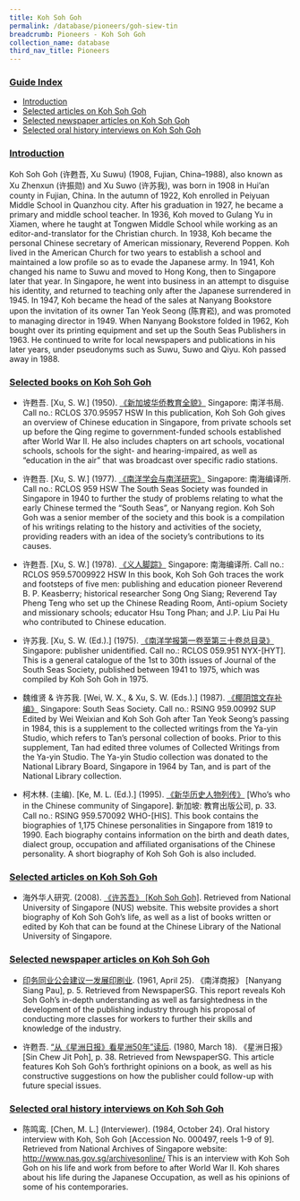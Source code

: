 ```yaml
---
title: Koh Soh Goh
permalink: /database/pioneers/goh-siew-tin
breadcrumb: Pioneers - Koh Soh Goh
collection_name: database
third_nav_title: Pioneers
---
```


### <u>Guide Index</u>

* [Introduction](#introduction)
* [Selected articles on Koh Soh Goh](#selected-articles-on-koh-soh-goh)
* [Selected newspaper articles on Koh Soh Goh](#selected-newspaper-articles-on-koh-soh-goh)
* [Selected oral history interviews on Koh Soh Goh](#selected-oral-history-interviews-on-koh-soh-goh)

### <u>Introduction</u>

Koh Soh Goh (许甦吾, Xu Suwu) (1908, Fujian, China–1988), also known as Xu Zhenxun (许振勋) and Xu Suwo (许苏我), was born in 1908 in Hui’an county in Fujian, China. In the autumn of 1922, Koh enrolled in Peiyuan Middle School in Quanzhou city. After his graduation in 1927, he became a primary and middle school teacher. In 1936, Koh moved to Gulang Yu in Xiamen, where he taught at Tongwen Middle School while working as an editor-and-translator for the Christian church. In 1938, Koh became the personal Chinese secretary of American missionary, Reverend Poppen. Koh lived in the American Church for two years to establish a school and maintained a low profile so as to evade the Japanese army. In 1941, Koh changed his name to Suwu and moved to Hong Kong, then to Singapore later that year. In Singapore, he went into business in an attempt to disguise his identity, and returned to teaching only after the Japanese surrendered in 1945. In 1947, Koh became the head of the sales at Nanyang Bookstore upon the invitation of its owner Tan Yeok Seong (陈育崧), and was promoted to managing director in 1949. When Nanyang Bookstore folded in 1962, Koh bought over its printing equipment and set up the South Seas Publishers in 1963. He continued to write for local newspapers and publications in his later years, under pseudonyms such as Suwu, Suwo and Qiyu. Koh passed away in 1988.


### <u>Selected books on Koh Soh Goh</u>

* 许甦吾. [Xu, S. W.] (1950). [《新加坡华侨教育全貌》](http://eservice.nlb.gov.sg/item_holding_s.aspx?bid=84472332) Singapore: 南洋书局.
Call no.: RCLOS 370.95957 HSW
In this publication, Koh Soh Goh gives an overview of Chinese education in Singapore, from private schools set up before the Qing regime to government-funded schools established after World War II. He also includes chapters on art schools, vocational schools, schools for the sight- and hearing-impaired, as well as “education in the air” that was broadcast over specific radio stations.
 

* 许甦吾. [Xu, S. W.] (1977). [《南洋学会与南洋研究》](http://eservice.nlb.gov.sg/item_holding_s.aspx?bid=84443835) Singapore: 南海编译所.
Call no.: RCLOS 959 HSW
The South Seas Society was founded in Singapore in 1940 to further the study of problems relating to what the early Chinese termed the “South Seas”, or Nanyang region. Koh Soh Goh was a senior member of the society and this book is a compilation of his writings relating to the history and activities of the society, providing readers with an idea of the society’s contributions to its causes.
 

* 许甦吾. [Xu, S. W.] (1978). [《义人脚踪》](http://eservice.nlb.gov.sg/item_holding_s.aspx?bid=84495984) Singapore: 南海编译所.
Call no.: RCLOS 959.57009922 HSW
In this book, Koh Soh Goh traces the work and footsteps of five men: publishing and education pioneer Reverend B. P. Keasberry; historical researcher Song Ong Siang; Reverend Tay Pheng Teng who set up the Chinese Reading Room, Anti-opium Society and missionary schools; educator Hsu Tong Phan; and J.P. Liu Pai Hu who contributed to Chinese education.
 

* 许苏我. [Xu, S. W. (Ed.).] (1975). [《南洋学报第一卷至第三十卷总目录》](http://catalogue.nlb.gov.sg/cgi-bin/spydus.exe/FULL/EXPNOS/BIBENQ/2459440/161552465,7) Singapore: publisher unidentified.
Call no.: RCLOS 059.951 NYX-\[HYT\].
This is a general catalogue of the 1st to 30th issues of Journal of the South Seas Society, published between 1941 to 1975, which was compiled by Koh Soh Goh in 1975.
 

* 魏维贤 & 许苏我. [Wei, W. X., & Xu, S. W. (Eds.).] (1987). [《椰阴馆文存补编》](http://catalogue.nlb.gov.sg/cgi-bin/spydus.exe/FULL/EXPNOS/BIBENQ/2390214/2156257,2) Singapore: South Seas Society.
Call no.: RSING 959.00992 SUP
Edited by Wei Weixian and Koh Soh Goh after Tan Yeok Seong’s passing in 1984, this is a supplement to the collected writings from the Ya-yin Studio, which refers to Tan’s personal collection of books. Prior to this supplement, Tan had edited three volumes of Collected Writings from the Ya-yin Studio. The Ya-yin Studio collection was donated to the National Library Board, Singapore in 1964 by Tan, and is part of the National Library collection.
 

* 柯木林. (主编). [Ke, M. L. (Ed.).] (1995). [《新华历史人物列传》](http://eservice.nlb.gov.sg/item_holding_s.aspx?bid=84500628) [Who’s who in the Chinese community of Singapore]. 新加坡: 教育出版公司, p. 33.
Call no.: RSING 959.570092 WHO-\[HIS\].
This book contains the biographies of 1,175 Chinese personalities in Singapore from 1819 to 1990. Each biography contains information on the birth and death dates, dialect group, occupation and affiliated organisations of the Chinese personality. A short biography of Koh Soh Goh is also included.
 

### <u>Selected articles on Koh Soh Goh</u>

* 海外华人研究. (2008). [《许苏吾》 [Koh Soh Goh]](http://www.lib.nus.edu.sg/chz/chineseoverseas/oc_xsw.htm). Retrieved from National University of Singapore (NUS) website.
This website provides a short biography of Koh Soh Goh’s life, as well as a list of books written or edited by Koh that can be found at the Chinese Library of the National University of Singapore.
 

### <u>Selected newspaper articles on Koh Soh Goh</u>

* [印务同业公会建议一发展印刷业](http://eresources.nlb.gov.sg/newspapers/Digitised/Article/nysp19610425-1.2.16.2). (1961, April 25). 《南洋商报》 [Nanyang Siang Pau], p. 5. Retrieved from NewspaperSG.
This report reveals Koh Soh Goh’s in-depth understanding as well as farsightedness in the development of the publishing industry through his proposal of conducting more classes for workers to further their skills and knowledge of the industry.
 

* 许甦吾. [“从《星洲日报》看星洲50年”读后](http://eresources.nlb.gov.sg/newspapers/Digitised/Article/scjp19800318-1.2.87.1.1). (1980, March 18). 《星洲日报》 [Sin Chew Jit Poh], p. 38. Retrieved from NewspaperSG.
This article features Koh Soh Goh’s forthright opinions on a book, as well as his constructive suggestions on how the publisher could follow-up with future special issues.
 

### <u>Selected oral history interviews on Koh Soh Goh</u>

* 陈鸣鸾. [Chen, M. L.] (Interviewer). (1984, October 24). Oral history interview with Koh, Soh Goh [Accession No. 000497, reels 1-9 of 9]. Retrieved from National Archives of Singapore website: http://www.nas.gov.sg/archivesonline/
This is an interview with Koh Soh Goh on his life and work from before to after World War II. Koh shares about his life during the Japanese Occupation, as well as his opinions of some of his contemporaries.

